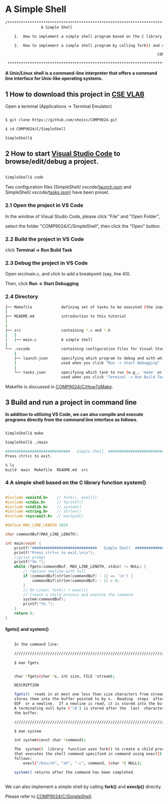 # A Simple Shell

``` sh
/****************************************************************************************
                A Simple Shell

    1.  How to implement a simple shell program based on the C library function system()

    2.  How to implement a simple shell program by calling fork() and execlp() directly

                                                                    COMP9024

 ******************************************************************************************/

``` 
**A Unix/Linux shell is a command-line interpreter that offers a command line interface for Unix-like operating systems.**


## 1 How to download this project in [CSE VLAB](https://vlabgateway.cse.unsw.edu.au/)

Open a terminal (Applications -> Terminal Emulator)

```sh

$ git clone https://github.com/sheisc/COMP9024.git

$ cd COMP9024/C/SimpleShell

SimpleShell$ 

```


## 2 How to start [Visual Studio Code](https://code.visualstudio.com/) to browse/edit/debug a project.


```sh

SimpleShell$ code

```

Two configuration files (SimpleShell/.vscode/[launch.json](https://code.visualstudio.com/docs/cpp/launch-json-reference) and SimpleShell/.vscode/[tasks.json](https://code.visualstudio.com/docs/editor/tasks)) have been preset.



### 2.1 Open the project in VS Code

In the window of Visual Studio Code, please click "File" and "Open Folder",

select the folder "COMP9024/C/SimpleShell", then click the "Open" button.


### 2.2 Build the project in VS Code

click **Terminal -> Run Build Task**


### 2.3 Debug the project in VS Code

Open src/main.c, and click to add a breakpoint (say, line 40).

Then, click **Run -> Start Debugging**


### 2.4 Directory

```sh
├── Makefile             defining set of tasks to be executed (the input file of the 'make' command)
|
├── README.md            introduction to this tutorial
|
|
├── src                  containing *.c and *.h
|   |
│   |── main.c           A simple shell
|
└── .vscode              containing configuration files for Visual Studio Code
    |
    ├── launch.json      specifying which program to debug and with which debugger,
    |                    used when you click "Run -> Start Debugging"
    |
    └── tasks.json       specifying which task to run (e.g., 'make' or 'make clean')
                         used when you click "Terminal -> Run Build Task" or "Terminal -> Run Task"
```

Makefile is discussed in [COMP9024/C/HowToMake](../../C/HowToMake/README.md).

## 3 Build and run a project in command line

**In addition to utilizing VS Code, we can also compile and execute programs directly from the command line interface as follows.**

``` sh

SimpleShell$ make

SimpleShell$ ./main

#############################   Simple Shell  ############################
Press ctrl+c to exit.

% ls
build  main  Makefile  README.md  src


```


### 4 A simple shell based on the C library function system()

```C

#include <unistd.h>    // fork(), execl()
#include <stdio.h>     // fprintf()
#include <stdlib.h>    // system()
#include <string.h>    // strlen()
#include <sys/wait.h>  // waitpid()

#define MAX_LINE_LENGTH 1024

char commandBuf[MAX_LINE_LENGTH];

int main(void) {
    printf("#############################   Simple Shell  ############################\n");
    printf("Press ctrl+c to exit.\n\n");
    //print prompt
    printf("%% ");
    while (fgets(commandBuf, MAX_LINE_LENGTH, stdin) != NULL) {
        // replace newline with null
        if (commandBuf[strlen(commandBuf) - 1] == '\n') {
            commandBuf[strlen(commandBuf) - 1] = 0; 
        }
        // On Linux: fork() + execl()
        // Create a child process and execute the command
        system(commandBuf);
        printf("%% ");
    }
    return 0;
}

```
#### fgets() and system()

```sh

    In the command line:

    /////////////////////////////////////////////////////////////////////////
 
    $ man fgets


    char *fgets(char *s, int size, FILE *stream);

    DESCRIPTION

    fgets()  reads in at most one less than size characters from stream and
    stores them into the buffer pointed to by s.  Reading  stops  after  an
    EOF  or a newline.  If a newline is read, it is stored into the buffer.
    A terminating null byte ('\0') is stored after the  last  character  in
    the buffer.

    /////////////////////////////////////////////////////////////////////////

    $ man system

    int system(const char *command);

    The  system()  library  function uses fork() to create a child process
    that executes the shell command specified in command using execl()  as
    follows:
        execl("/bin/sh", "sh", "-c", command, (char *) NULL);

    system() returns after the command has been completed.
 
```

We can also implement a simple shell by calling **fork()** and **execlp()** directly.

Please refer to [COMP9024/C/SimpleShell](./src/main.c).

